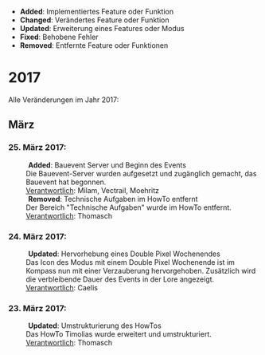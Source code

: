 - <strong>Added</strong>: Implementiertes Feature oder Funktion
- <strong>Changed</strong>: Verändertes Feature oder Funktion
- <strong>Updated</strong>: Erweiterung eines Features oder Modus
- <strong>Fixed</strong>: Behobene Fehler
- <strong>Removed</strong>: Entfernte Feature oder Funktionen


# 2017
Alle Veränderungen im Jahr 2017:

## März
### 25. März 2017:
<dl>
  <dd><b>Added</b>: Bauevent Server und Beginn des Events</dd>
  <dd style="margin-left: 7%;">Die Bauevent-Server wurden aufgesetzt und zugänglich gemacht, das Bauevent hat begonnen.</dd>
  <dd style="margin-left: 7%;"><u>Verantwortlich</u>: Milam, Vectrail, Moehritz</dd>
  <dd></dd>
  <dd><b>Removed</b>: Technische Aufgaben im HowTo entfernt</dd>
  <dd style="margin-left: 7%;">Der Bereich "Technische Aufgaben" wurde im HowTo entfernt.</dd>
  <dd style="margin-left: 7%;"><u>Verantwortlich</u>: Thomasch
</dl>

### 24. März 2017:
<dl>
  <dd><b>Updated</b>: Hervorhebung eines Double Pixel Wochenendes</dd>
  <dd style="margin-left: 7%;">Das Icon des Modus mit einem Double Pixel Wochenende ist im Kompass nun mit einer Verzauberung hervorgehoben. Zusätzlich wird die verbleibende Dauer des Events in der Lore angezeigt.</dd>
  <dd style="margin-left: 7%;"><u>Verantwortlich</u>: Caelis</dd>
</dl>

### 23. März 2017:
<dl>
  <dd><b>Updated</b>: Umstrukturierung des HowTos</dd>
  <dd style="margin-left: 7%;">Das HowTo Timolias wurde erweitert und umstrukturiert.</dd>
  <dd style="margin-left: 7%;"><u>Verantwortlich</u>: Thomasch</dd>
</dl>